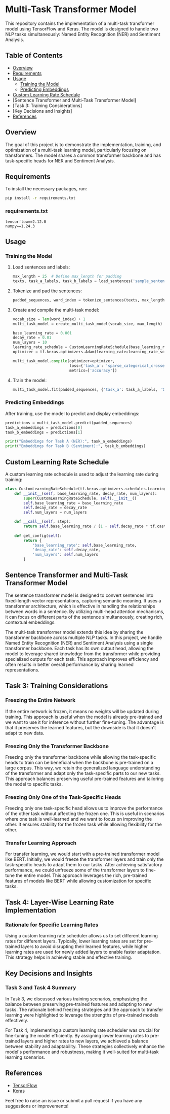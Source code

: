 
# Multi-Task Transformer Model

This repository contains the implementation of a multi-task transformer model using TensorFlow and Keras. The model is designed to handle two NLP tasks simultaneously: Named Entity Recognition (NER) and Sentiment Analysis. 

## Table of Contents
- [Overview](#overview)
- [Requirements](#requirements)
- [Usage](#usage)
  - [Training the Model](#training-the-model)
  - [Predicting Embeddings](#predicting-embeddings)
- [Custom Learning Rate Schedule](#custom-learning-rate-schedule)
- [Sentence Transformer and Multi-Task Transformer Model]
- [Task 3: Training Considerations]
- [Key Decisions and Insights]
- [References](#references)

## Overview
The goal of this project is to demonstrate the implementation, training, and optimization of a multi-task learning model, particularly focusing on transformers. The model shares a common transformer backbone and has task-specific heads for NER and Sentiment Analysis.

## Requirements
To install the necessary packages, run:
```bash
pip install -r requirements.txt
```

### requirements.txt
```
tensorflow==2.12.0
numpy==1.24.3
```

## Usage
### Training the Model
1. Load sentences and labels:
    ```python
    max_length = 25  # Define max_length for padding
    texts, task_a_labels, task_b_labels = load_sentences('sample_sentences.json', max_length)
    ```

2. Tokenize and pad the sentences:
    ```python
    padded_sequences, word_index = tokenize_sentences(texts, max_length)
    ```

3. Create and compile the multi-task model:
    ```python
    vocab_size = len(word_index) + 1
    multi_task_model = create_multi_task_model(vocab_size, max_length)
    
    base_learning_rate = 0.001
    decay_rate = 0.01
    num_layers = 10
    learning_rate_schedule = CustomLearningRateSchedule(base_learning_rate, decay_rate, num_layers)
    optimizer = tf.keras.optimizers.Adam(learning_rate=learning_rate_schedule)

    multi_task_model.compile(optimizer=optimizer, 
                             loss={'task_a': 'sparse_categorical_crossentropy', 'task_b': 'sparse_categorical_crossentropy'}, 
                             metrics=['accuracy'])
    ```

4. Train the model:
    ```python
    multi_task_model.fit(padded_sequences, {'task_a': task_a_labels, 'task_b': task_b_labels}, epochs=3)
    ```

### Predicting Embeddings
After training, use the model to predict and display embeddings:
```python
predictions = multi_task_model.predict(padded_sequences)
task_a_embeddings = predictions[0]
task_b_embeddings = predictions[1]

print("Embeddings for Task A (NER):", task_a_embeddings)
print("Embeddings for Task B (Sentiment):", task_b_embeddings)
```

## Custom Learning Rate Schedule
A custom learning rate schedule is used to adjust the learning rate during training:
```python
class CustomLearningRateSchedule(tf.keras.optimizers.schedules.LearningRateSchedule):
    def __init__(self, base_learning_rate, decay_rate, num_layers):
        super(CustomLearningRateSchedule, self).__init__()
        self.base_learning_rate = base_learning_rate
        self.decay_rate = decay_rate
        self.num_layers = num_layers

    def __call__(self, step):
        return self.base_learning_rate / (1 + self.decay_rate * tf.cast(step, tf.float32))
    
    def get_config(self):
        return {
            'base_learning_rate': self.base_learning_rate,
            'decay_rate': self.decay_rate,
            'num_layers': self.num_layers
        }
```

## Sentence Transformer and Multi-Task Transformer Model

The sentence transformer model is designed to convert sentences into fixed-length vector representations, capturing semantic meaning. It uses a transformer architecture, which is effective in handling the relationships between words in a sentence. By utilizing multi-head attention mechanisms, it can focus on different parts of the sentence simultaneously, creating rich, contextual embeddings.

The multi-task transformer model extends this idea by sharing the transformer backbone across multiple NLP tasks. In this project, we handle Named Entity Recognition (NER) and Sentiment Analysis using a single transformer backbone. Each task has its own output head, allowing the model to leverage shared knowledge from the transformer while providing specialized outputs for each task. This approach improves efficiency and often results in better overall performance by sharing learned representations.

## Task 3: Training Considerations

### Freezing the Entire Network
If the entire network is frozen, it means no weights will be updated during training. This approach is useful when the model is already pre-trained and we want to use it for inference without further fine-tuning. The advantage is that it preserves the learned features, but the downside is that it doesn't adapt to new data.

### Freezing Only the Transformer Backbone
Freezing only the transformer backbone while allowing the task-specific heads to train can be beneficial when the backbone is pre-trained on a large corpus. This way, we retain the generalized language understanding of the transformer and adapt only the task-specific parts to our new tasks. This approach balances preserving useful pre-trained features and tailoring the model to specific tasks.

### Freezing Only One of the Task-Specific Heads
Freezing only one task-specific head allows us to improve the performance of the other task without affecting the frozen one. This is useful in scenarios where one task is well-learned and we want to focus on improving the other. It ensures stability for the frozen task while allowing flexibility for the other.

### Transfer Learning Approach
For transfer learning, we would start with a pre-trained transformer model like BERT. Initially, we would freeze the transformer layers and train only the task-specific heads to adapt them to our tasks. After achieving satisfactory performance, we could unfreeze some of the transformer layers to fine-tune the entire model. This approach leverages the rich, pre-trained features of models like BERT while allowing customization for specific tasks.

## Task 4: Layer-Wise Learning Rate Implementation

### Rationale for Specific Learning Rates
Using a custom learning rate scheduler allows us to set different learning rates for different layers. Typically, lower learning rates are set for pre-trained layers to avoid disrupting their learned features, while higher learning rates are used for newly added layers to enable faster adaptation. This strategy helps in achieving stable and effective training.

## Key Decisions and Insights

### Task 3 and Task 4 Summary
In Task 3, we discussed various training scenarios, emphasizing the balance between preserving pre-trained features and adapting to new tasks. The rationale behind freezing strategies and the approach to transfer learning were highlighted to leverage the strengths of pre-trained models effectively.

For Task 4, implementing a custom learning rate scheduler was crucial for fine-tuning the model efficiently. By assigning lower learning rates to pre-trained layers and higher rates to new layers, we achieved a balance between stability and adaptability. These strategies collectively enhance the model's performance and robustness, making it well-suited for multi-task learning scenarios.



## References
- [TensorFlow](https://www.tensorflow.org/)
- [Keras](https://keras.io/)

Feel free to raise an issue or submit a pull request if you have any suggestions or improvements!

